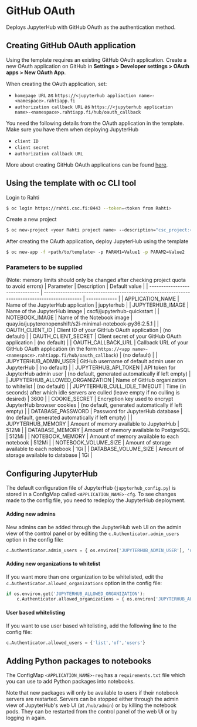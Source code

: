 # GitHub OAuth

Deploys JupyterHub with GitHub OAuth as the authentication method.

## Creating GitHub OAuth application

Using the template requires an existing GitHub OAuth application. Create a new OAuth application on GitHub in **Settings > Developer settings > OAuth apps > New OAuth App**.

When creating the OAuth application, set:
- `homepage URL` as `https://<jupyterhub appliaction name>-<namespace>.rahtiapp.fi`
- `authorization callback URL` as `https://<jupyterhub application name>-<namespace>.rahtiapp.fi/hub/oauth_callback`

You need the following details from the OAuth application in the template. Make sure you have them when deploying JupyterHub
- `client ID`
- `client secret`
- `authorization callback URL` 

More about creating GitHub OAuth applications can be found [here](https://docs.github.com/en/developers/apps/building-oauth-apps/creating-an-oauth-app).

## Using the template with oc CLI tool

Login to Rahti
```bash
$ oc login https://rahti.csc.fi:8443 --token=<token from Rahti>
```

Create a new project
```bash
$ oc new-project <your Rahti project name> --description="csc_project:<your CSC project name>"
```

After creating the OAuth application, deploy JupyterHub using the template
```bash
$ oc new-app -f <path/to/template> -p PARAM1=Value1 -p PARAM2=Value2
```


### Parameters to be supplied

(Note: memory limits should only be changed after checking project quota to avoid errors)
| Parameter                       | Description                                                                                    | Default value |
| ------------------------------- | ---------------------------------------------------------------------------------------------- | ------------- |
| APPLICATION_NAME                | Name of the JupyterHub application                                                             | jupyterhub    |
| JUPYTERHUB_IMAGE                | Name of the JupyterHub image                                                                   | cscfi/jupyterhub-quickstart |
| NOTEBOOK_IMAGE                  | Name of the Notebook image                                                                     | quay.io/jupyteronopenshift/s2i-minimal-notebook-py36:2.5.1 |
| OAUTH_CLIENT_ID                 | Client ID of your GitHub OAuth application                                                     | (no default)  |
| OAUTH_CLIENT_SECRET             | Client secret of your GitHub OAuth application                                                 | (no default)  |
| OAUTH_CALLBACK_URL              | Callback URL of your GitHub OAuth application (in the form `https://<app name>-<namespace>.rahtiapp.fi/hub/oauth_callback`) | (no default) |
| JUPYTERHUB_ADMIN_USER           | GitHub username of default admin user on JupyterHub                                            | (no default)  |
| JUPYTERHUB_API_TOKEN            | API token for JupyterHub admin user                                                            | (no default, generated automatically if left empty) |
| JUPYTERHUB_ALLOWED_ORGANIZATION | Name of GitHub organization to whitelist                                                       | (no default)  |
| JUPYTERHUB_CULL_IDLE_TIMEOUT    | Time (in seconds) after which idle servers are culled (leave empty if no culling is desired)   | 3600          |
| COOKIE_SECRET                   | Encryption key used to encrypt JupyterHub browser cookies                                      | (no default, generated automatically if left empty) |
| DATABASE_PASSWORD               | Password for JupyterHub database                                                               | (no default, generated automatically if left empty) |
| JUPYTERHUB_MEMORY               | Amount of memory available to JupyterHub                                                       | 512Mi         |
| DATABASE_MEMORY                 | Amount of memory available to PostgreSQL                                                       | 512Mi         |
| NOTEBOOK_MEMORY                 | Amount of memory available to each notebook                                                    | 512Mi         |
| NOTEBOOK_VOLUME_SIZE            | Amount of storage available to each notebook                                                   | 1Gi           |
| DATABASE_VOLUME_SIZE            | Amount of storage available to database                                                        | 1Gi           |


## Configuring JupyterHub

The default configuration file of JupyterHub (`jupyterhub_config.py`) is stored in a ConfigMap called `<APPLICATION_NAME>-cfg`. To see changes made to the config file, you need to redeploy the JupyterHub deployment.

#### Adding new admins

New admins can be added through the JupyterHub web UI on the admin view of the control panel or by editing the `c.Authenticator.admin_users` option in the config file:
```python
c.Authenticator.admin_users = { os.environ['JUPYTERHUB_ADMIN_USER'], 'username-of-admin', 'another-admin' }
```

#### Adding new organizations to whitelist

If you want more than one organization to be whitelisted, edit the `c.Authenticator.allowed_organizations` option in the config file:
```python
if os.environ.get('JUPYTERHUB_ALLOWED_ORGANIZATION'):
    c.Authenticator.allowed_organizations = { os.environ['JUPYTERHUB_ALLOWED_ORGANIZATION'], 'name-of-organization', 'another-organization' }
```

#### User based whitelisting

If you want to use user based whitelisting, add the following line to the config file:
```python
c.Authenticator.allowed_users = {'list','of','users'}
```


## Adding Python packages to notebooks

The ConfigMap `<APPLICATION_NAME>-req` has a `requirements.txt` file which you can use to add Python packages into notebooks.

Note that new packages will only be available to users if their notebook servers are restarted. Servers can be stopped either through the admin view of JupyterHub's web UI (at `/hub/admin`) or by killing the notebook pods. They can be restarted from the control panel of the web UI or by logging in again.
